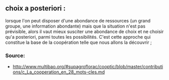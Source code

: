 ## choix a posteriori : 

lorsque l'on peut disposer d'une abondance de ressources (un grand groupe, une information abondante) mais que la situation n'est pas prévisible, alors il vaut mieux susciter une abondance de choix et ne choisir qu'a posteriori, parmi toutes les possibilités. C'est cette approche qui constitue la base de la coopération telle que nous allons la découvrir ;

### Source:
- http://www.multibao.org/#supagroflorac/cooptic/blob/master/contributions/c_La_cooperation_en_28_mots-cles.md
